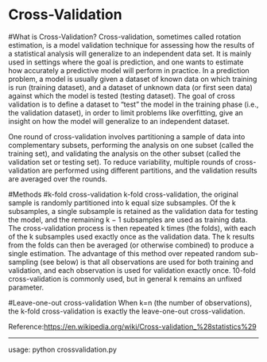 # Cross-Validation

#What is Cross-Validation?
Cross-validation, sometimes called rotation estimation, is a model validation technique for assessing how the results of 
a statistical analysis will generalize to an independent data set. It is mainly used in settings where the goal is prediction,
and one wants to estimate how accurately a predictive model will perform in practice. In a prediction problem, a model is 
usually given a dataset of known data on which training is run (training dataset), and a dataset of unknown data (or first
seen data) against which the model is tested (testing dataset). The goal of cross validation is to define a dataset to “test”
the model in the training phase (i.e., the validation dataset), in order to limit problems like overfitting, give an insight 
on how the model will generalize to an independent dataset.

One round of cross-validation involves partitioning a sample of data into complementary subsets, performing the analysis on 
one subset (called the training set), and validating the analysis on the other subset (called the validation set or testing set). 
To reduce variability, multiple rounds of cross-validation are performed using different partitions, and the validation results 
are averaged over the rounds.

#Methods
#k-fold cross-validation
 k-fold cross-validation, the original sample is randomly partitioned into k equal size subsamples. Of the k subsamples,
 a single subsample is retained as the validation data for testing the model, and the remaining k − 1 subsamples are used as
 training data. The cross-validation process is then repeated k times (the folds), with each of the k subsamples used exactly 
 once as the validation data. The k results from the folds can then be averaged (or otherwise combined) to produce a single 
 estimation. The advantage of this method over repeated random sub-sampling (see below) is that all observations are used for
 both training and validation, and each observation is used for validation exactly once. 10-fold cross-validation is commonly 
 used, but in general k remains an unfixed parameter.
 
 #Leave-one-out cross-validation
 When k=n (the number of observations), the k-fold cross-validation is exactly the leave-one-out cross-validation.


Reference:https://en.wikipedia.org/wiki/Cross-validation_%28statistics%29
**************************************************************************************************************************

usage: python crossvalidation.py
 

